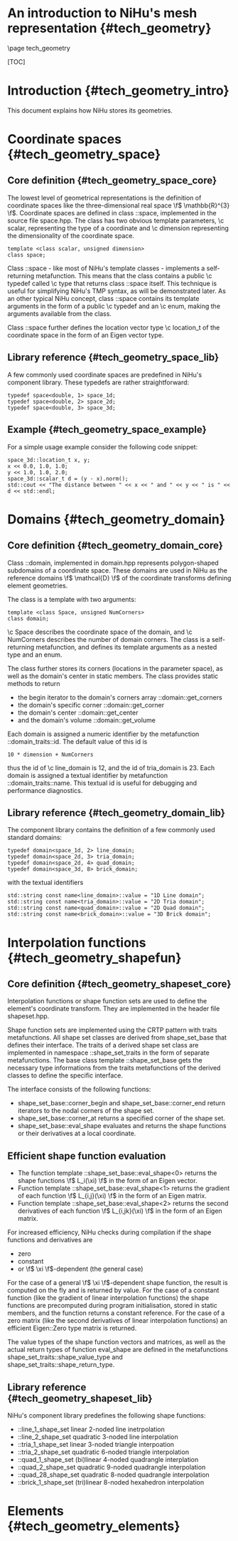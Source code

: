 An introduction to NiHu's mesh representation {#tech_geometry}
=============================================

\page tech_geometry

[TOC]

Introduction {#tech_geometry_intro}
============

This document explains how NiHu stores its geometries.


Coordinate spaces {#tech_geometry_space}
=================

Core definition {#tech_geometry_space_core}
---------------

The lowest level of geometrical representations is the definition of coordinate spaces like the three-dimensional real space \f$ \mathbb{R}^{3} \f$.
Coordinate spaces are defined in class ::space, implemented in the source file space.hpp.
The class has two obvious template parameters, \c scalar, representing the type of a coordinate and \c dimension representing the dimensionality of the coordinate space.
~~~~~
template <class scalar, unsigned dimension>
class space;
~~~~~

Class ::space - like most of NiHu's template classes - implements a self-returning metafunction.
This means that the class contains a public \c typedef called \c type that returns class ::space itself.
This technique is useful for simplifying NiHu's TMP syntax, as will be demonstrated later.
As an other typical NiHu concept, class ::space contains its template arguments in the form of a public \c typedef and an \c enum, making the arguments available from the class.

Class ::space further defines the location vector type \c location_t of the coordinate space in the form of an Eigen vector type.

Library reference {#tech_geometry_space_lib}
-----------------

A few commonly used coordinate spaces are predefined in NiHu's component library.
These typedefs are rather straightforward:

~~~~~
typedef space<double, 1> space_1d;
typedef space<double, 2> space_2d;
typedef space<double, 3> space_3d;
~~~~~

Example {#tech_geometry_space_example}
-------

For a simple usage example consider the following code snippet:
~~~~~
space_3d::location_t x, y;
x << 0.0, 1.0, 1.0;
y << 1.0, 1.0, 2.0;
space_3d::scalar_t d = (y - x).norm();
std::cout << "The distance between " << x << " and " << y << " is " << d << std::endl;
~~~~~

Domains {#tech_geometry_domain}
=======

Core definition {#tech_geometry_domain_core}
---------------

Class ::domain, implemented in domain.hpp represents polygon-shaped subdomains of a coordinate space.
These domains are used in NiHu as the reference domains \f$ \mathcal{D} \f$ of the coordinate transforms defining element geometries.

The class is a template with two arguments:
~~~~~
template <class Space, unsigned NumCorners>
class domain;
~~~~~
\c Space describes the coordinate space of the domain, and \c NumCorners describes the number of domain corners.
The class is a self-returning metafunction, and defines its template arguments as a nested type and an enum.

The class further stores its corners (locations in the parameter space), as well as the domain's center in static members.
The class provides static methods to return
- the begin iterator to the domain's corners array ::domain::get_corners
- the domain's specific corner ::domain::get_corner
- the domain's center ::domain::get_center
- and the domain's volume ::domain::get_volume

Each domain is assigned a numeric identifier by the metafunction ::domain_traits::id. The default value of this id is

	10 * dimension + NumCorners

thus the id of \c line_domain is 12, and the id of tria_domain is 23.
Each domain is assigned a textual identifier by metafunction ::domain_traits::name.
This textual id is useful for debugging and performance diagnostics.

Library reference {#tech_geometry_domain_lib}
-----------------

The component library contains the definition of a few commonly used standard domains:
~~~~~
typedef domain<space_1d, 2> line_domain;
typedef domain<space_2d, 3> tria_domain;
typedef domain<space_2d, 4> quad_domain;
typedef domain<space_3d, 8> brick_domain;
~~~~~
with the textual identifiers
~~~~~
std::string const name<line_domain>::value = "1D Line domain";
std::string const name<tria_domain>::value = "2D Tria domain";
std::string const name<quad_domain>::value = "2D Quad domain";
std::string const name<brick_domain>::value = "3D Brick domain";
~~~~~

Interpolation functions {#tech_geometry_shapefun}
=======================

Core definition {#tech_geometry_shapeset_core}
---------------

Interpolation functions or shape function sets are used to define the element's coordinate transform.
They are implemented in the header file shapeset.hpp.

Shape function sets are implemented using the CRTP pattern with traits metafunctions.
All shape set classes are derived from shape_set_base that defines their interface.
The traits of a derived shape set class are implemented in namespace ::shape_set_traits in the form of separate metafunctions. 
The base class template ::shape_set_base gets the necessary type informations from the traits metafunctions of the derived classes to define the specific interface.

The interface consists of the following functions:
- shape_set_base::corner_begin and shape_set_base::corner_end return iterators to the nodal corners of the shape set.
- shape_set_base::corner_at returns a specified corner of the shape set.
- shape_set_base::eval_shape evaluates and returns the shape functions or their derivatives at a local coordinate.

Efficient shape function evaluation
-----------------------------------

- The function template ::shape_set_base::eval_shape<0> returns the shape functions \f$ L_i(\xi) \f$ in the form of an Eigen vector.
- Function template ::shape_set_base::eval_shape<1> returns the gradient of each function \f$ L_{i,j}(\xi) \f$ in the form of an Eigen matrix.
- Function template ::shape_set_base::eval_shape<2> returns the second derivatives of each function \f$ L_{i,jk}(\xi) \f$ in the form of an Eigen matrix.

For increased efficiency, NiHu checks during compilation if the shape functions and derivatives are
- zero
- constant
- or \f$ \xi \f$-dependent (the general case)

For the case of a general \f$ \xi \f$-dependent shape function, the result is computed on the fly and is returned by value.
For the case of a constant function (like the gradient of linear interpolation functions) the shape functions are precomputed during program initialisation, stored in static members, and the function returns a constant reference.
For the case of a zero matrix (like the second derivatives of linear interpolation functions) an efficient Eigen::Zero type matrix is returned.

The value types of the shape function vectors and matrices, as well as the actual return types of function eval_shape are defined in the metafunctions shape_set_traits::shape_value_type and shape_set_traits::shape_return_type.

Library reference {#tech_geometry_shapeset_lib}
-----------------

NiHu's component library predefines the following shape functions:
- ::line_1_shape_set linear 2-noded line inetrpolation
- ::line_2_shape_set quadratic 3-noded line interpolation
- ::tria_1_shape_set linear 3-noded triangle interpoation
- ::tria_2_shape_set quadratic 6-noded triangle interpolation
- ::quad_1_shape_set (bi)linear 4-noded quadrangle interplation
- ::quad_2_shape_set quadratic 9-noded quadrangle interpolation
- ::quad_28_shape_set quadratic 8-noded quadrangle interpolation
- ::brick_1_shape_set (tri)linear 8-noded hexahedron interpolation

Elements {#tech_geometry_elements}
========

